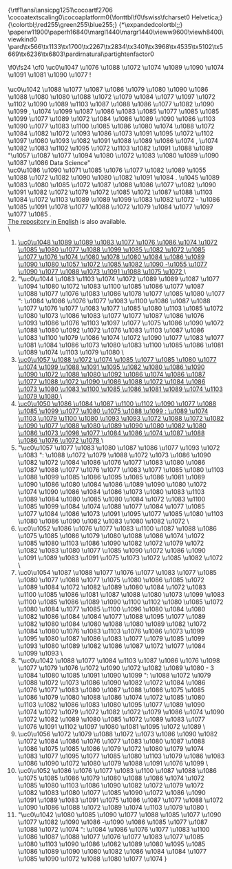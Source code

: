 {\rtf1\ansi\ansicpg1251\cocoartf2706
\cocoatextscaling0\cocoaplatform0{\fonttbl\f0\fswiss\fcharset0 Helvetica;}
{\colortbl;\red255\green255\blue255;}
{\*\expandedcolortbl;;}
\paperw11900\paperh16840\margl1440\margr1440\vieww9600\viewh8400\viewkind0
\pard\tx566\tx1133\tx1700\tx2267\tx2834\tx3401\tx3968\tx4535\tx5102\tx5669\tx6236\tx6803\pardirnatural\partightenfactor0

\f0\fs24 \cf0 \uc0\u1047 \u1076 \u1088 \u1072 \u1074 \u1089 \u1090 \u1074 \u1091 \u1081 \u1090 \u1077 !\
\
\uc0\u1042  \u1088 \u1077 \u1087 \u1086 \u1079 \u1080 \u1090 \u1086 \u1088 \u1080 \u1080  \u1088 \u1072 \u1079 \u1084 \u1077 \u1097 \u1072 \u1102 \u1090 \u1089 \u1103  \u1087 \u1088 \u1086 \u1077 \u1082 \u1090 \u1099 , \u1074 \u1099 \u1087 \u1086 \u1083 \u1085 \u1077 \u1085 \u1085 \u1099 \u1077  \u1089 \u1072 \u1084 \u1086 \u1089 \u1090 \u1086 \u1103 \u1090 \u1077 \u1083 \u1100 \u1085 \u1086  \u1080  \u1074  \u1088 \u1072 \u1084 \u1082 \u1072 \u1093  \u1086 \u1073 \u1091 \u1095 \u1072 \u1102 \u1097 \u1080 \u1093  \u1082 \u1091 \u1088 \u1089 \u1086 \u1074 , \u1074 \u1082 \u1083 \u1102 \u1095 \u1072 \u1103  \u1082 \u1091 \u1088 \u1089  "\u1057 \u1087 \u1077 \u1094 \u1080 \u1072 \u1083 \u1080 \u1089 \u1090  \u1087 \u1086  Data Science"\
\uc0\u1086 \u1090  \u1071 \u1085 \u1076 \u1077 \u1082 \u1089  \u1055 \u1088 \u1072 \u1082 \u1090 \u1080 \u1082 \u1091 \u1084 . \u1045 \u1089 \u1083 \u1080  \u1085 \u1072  \u1087 \u1088 \u1086 \u1077 \u1082 \u1090  \u1091 \u1082 \u1072 \u1079 \u1072 \u1085 \u1072  \u1087 \u1088 \u1103 \u1084 \u1072 \u1103  \u1089 \u1089 \u1099 \u1083 \u1082 \u1072  - \u1086 \u1085  \u1091 \u1078 \u1077  \u1088 \u1072 \u1079 \u1084 \u1077 \u1097 \u1077 \u1085 .\
[The repository in English](https://github.com/idrv/portfolio-eng) is also available.\
\
1. [\uc0\u1048 \u1089 \u1089 \u1083 \u1077 \u1076 \u1086 \u1074 \u1072 \u1085 \u1080 \u1077  \u1088 \u1099 \u1085 \u1082 \u1072  \u1085 \u1077 \u1076 \u1074 \u1080 \u1078 \u1080 \u1084 \u1086 \u1089 \u1090 \u1080  \u1057 \u1072 \u1085 \u1082 \u1090 -\u1055 \u1077 \u1090 \u1077 \u1088 \u1073 \u1091 \u1088 \u1075 \u1072 ](https://github.com/idrv/portfolio-rus/tree/main/Saint-PetersburgRealtyStudy#readme)\
2. "\uc0\u1044 \u1083 \u1103  \u1074 \u1072 \u1089  \u1089 \u1087 \u1077 \u1094 \u1080 \u1072 \u1083 \u1100 \u1085 \u1086 \u1077  \u1087 \u1088 \u1077 \u1076 \u1083 \u1086 \u1078 \u1077 \u1085 \u1080 \u1077 ": \u1084 \u1086 \u1076 \u1077 \u1083 \u1100  \u1086 \u1087 \u1088 \u1077 \u1076 \u1077 \u1083 \u1077 \u1085 \u1080 \u1103  \u1085 \u1072 \u1080 \u1073 \u1086 \u1083 \u1077 \u1077  \u1087 \u1086 \u1076 \u1093 \u1086 \u1076 \u1103 \u1097 \u1077 \u1075 \u1086  \u1090 \u1072 \u1088 \u1080 \u1092 \u1072  \u1076 \u1083 \u1103  \u1087 \u1086 \u1083 \u1100 \u1079 \u1086 \u1074 \u1072 \u1090 \u1077 \u1083 \u1077 \u1081  \u1084 \u1086 \u1073 \u1080 \u1083 \u1100 \u1085 \u1086 \u1081  \u1089 \u1074 \u1103 \u1079 \u1080 \
3. [\uc0\u1057 \u1088 \u1072 \u1074 \u1085 \u1077 \u1085 \u1080 \u1077  \u1074 \u1099 \u1088 \u1091 \u1095 \u1082 \u1080  \u1086 \u1090  \u1090 \u1072 \u1088 \u1080 \u1092 \u1086 \u1074  \u1086 \u1087 \u1077 \u1088 \u1072 \u1090 \u1086 \u1088 \u1072  \u1084 \u1086 \u1073 \u1080 \u1083 \u1100 \u1085 \u1086 \u1081  \u1089 \u1074 \u1103 \u1079 \u1080 ](https://github.com/idrv/portfolio-rus/blob/main/CompairingRevenuesCellPhonePlans/#readme)\
4. [\uc0\u1050 \u1086 \u1084 \u1087 \u1100 \u1102 \u1090 \u1077 \u1088 \u1085 \u1099 \u1077  \u1080 \u1075 \u1088 \u1099 : \u1089 \u1074 \u1103 \u1079 \u1100  \u1080 \u1093  \u1093 \u1072 \u1088 \u1072 \u1082 \u1090 \u1077 \u1088 \u1080 \u1089 \u1090 \u1080 \u1082  \u1080  \u1086 \u1073 \u1098 \u1077 \u1084 \u1086 \u1074  \u1087 \u1088 \u1086 \u1076 \u1072 \u1078 ](https://github.com/idrv/portfolio-rus/tree/main/ComputerGamesFeaturesSalesConnection#readme)\
5. "\uc0\u1057 \u1077 \u1083  \u1080  \u1087 \u1086 \u1077 \u1093 \u1072 \u1083 ": \u1088 \u1072 \u1079 \u1088 \u1072 \u1073 \u1086 \u1090 \u1082 \u1072  \u1084 \u1086 \u1076 \u1077 \u1083 \u1080  \u1086 \u1087 \u1088 \u1077 \u1076 \u1077 \u1083 \u1077 \u1085 \u1080 \u1103  \u1088 \u1099 \u1085 \u1086 \u1095 \u1085 \u1086 \u1081  \u1089 \u1090 \u1086 \u1080 \u1084 \u1086 \u1089 \u1090 \u1080  \u1072 \u1074 \u1090 \u1086 \u1084 \u1086 \u1073 \u1080 \u1083 \u1103  \u1089  \u1084 \u1080 \u1085 \u1080 \u1084 \u1072 \u1083 \u1100 \u1085 \u1099 \u1084  \u1074 \u1088 \u1077 \u1084 \u1077 \u1085 \u1077 \u1084  \u1086 \u1073 \u1091 \u1095 \u1077 \u1085 \u1080 \u1103  \u1080  \u1086 \u1090 \u1082 \u1083 \u1080 \u1082 \u1072 \
6. \uc0\u1052 \u1086 \u1076 \u1077 \u1083 \u1100  \u1087 \u1088 \u1086 \u1075 \u1085 \u1086 \u1079 \u1080 \u1088 \u1086 \u1074 \u1072 \u1085 \u1080 \u1103  \u1086 \u1090 \u1082 \u1072 \u1079 \u1072  \u1082 \u1083 \u1080 \u1077 \u1085 \u1090 \u1072  \u1086 \u1090  \u1091 \u1089 \u1083 \u1091 \u1075  \u1073 \u1072 \u1085 \u1082 \u1072 \
7. \uc0\u1054 \u1087 \u1088 \u1077 \u1076 \u1077 \u1083 \u1077 \u1085 \u1080 \u1077  \u1088 \u1077 \u1075 \u1080 \u1086 \u1085 \u1072  \u1089  \u1084 \u1072 \u1082 \u1089 \u1080 \u1084 \u1072 \u1083 \u1100 \u1085 \u1086 \u1081  \u1087 \u1088 \u1080 \u1073 \u1099 \u1083 \u1100 \u1085 \u1086 \u1089 \u1090 \u1100 \u1102  \u1080  \u1085 \u1072 \u1080 \u1084 \u1077 \u1085 \u1100 \u1096 \u1080 \u1084 \u1080  \u1082 \u1086 \u1084 \u1084 \u1077 \u1088 \u1095 \u1077 \u1089 \u1082 \u1080 \u1084 \u1080  \u1088 \u1080 \u1089 \u1082 \u1072 \u1084 \u1080  \u1076 \u1083 \u1103  \u1076 \u1086 \u1073 \u1099 \u1095 \u1080  \u1087 \u1086 \u1083 \u1077 \u1079 \u1085 \u1099 \u1093  \u1080 \u1089 \u1082 \u1086 \u1087 \u1072 \u1077 \u1084 \u1099 \u1093 \
8. "\uc0\u1042 \u1088 \u1077 \u1084 \u1103  \u1087 \u1086 \u1076 \u1098 \u1077 \u1079 \u1076 \u1072  \u1090 \u1072 \u1082 \u1089 \u1080  - 3 \u1084 \u1080 \u1085 \u1091 \u1090 \u1099 ": \u1088 \u1072 \u1079 \u1088 \u1072 \u1073 \u1086 \u1090 \u1082 \u1072  \u1084 \u1086 \u1076 \u1077 \u1083 \u1080  \u1087 \u1088 \u1086 \u1075 \u1085 \u1086 \u1079 \u1080 \u1088 \u1086 \u1074 \u1072 \u1085 \u1080 \u1103  \u1082 \u1086 \u1083 \u1080 \u1095 \u1077 \u1089 \u1090 \u1074 \u1072  \u1079 \u1072 \u1082 \u1072 \u1079 \u1086 \u1074  \u1090 \u1072 \u1082 \u1089 \u1080  \u1085 \u1072  \u1089 \u1083 \u1077 \u1076 \u1091 \u1102 \u1097 \u1080 \u1081  \u1095 \u1072 \u1089 \
9. \uc0\u1056 \u1072 \u1079 \u1088 \u1072 \u1073 \u1086 \u1090 \u1082 \u1072  \u1084 \u1086 \u1076 \u1077 \u1083 \u1080  \u1087 \u1088 \u1086 \u1075 \u1085 \u1086 \u1079 \u1072  \u1080 \u1079 \u1074 \u1083 \u1077 \u1095 \u1077 \u1085 \u1080 \u1103  \u1079 \u1086 \u1083 \u1086 \u1090 \u1072  \u1080 \u1079  \u1088 \u1091 \u1076 \u1099 \
10. \uc0\u1052 \u1086 \u1076 \u1077 \u1083 \u1100  \u1087 \u1088 \u1086 \u1075 \u1085 \u1086 \u1079 \u1080 \u1088 \u1086 \u1074 \u1072 \u1085 \u1080 \u1103  \u1086 \u1090 \u1082 \u1072 \u1079 \u1072  \u1082 \u1083 \u1080 \u1077 \u1085 \u1090 \u1072  \u1086 \u1090  \u1091 \u1089 \u1083 \u1091 \u1075  \u1086 \u1087 \u1077 \u1088 \u1072 \u1090 \u1086 \u1088 \u1072  \u1089 \u1074 \u1103 \u1079 \u1080 \
11. "\uc0\u1042  \u1080 \u1085 \u1090 \u1077 \u1088 \u1085 \u1077 \u1090 \u1077  \u1082 \u1090 \u1086 -\u1090 \u1086  \u1085 \u1077  \u1087 \u1088 \u1072 \u1074 ": \u1084 \u1086 \u1076 \u1077 \u1083 \u1100  \u1086 \u1087 \u1088 \u1077 \u1076 \u1077 \u1083 \u1077 \u1085 \u1080 \u1103  \u1090 \u1086 \u1082 \u1089 \u1080 \u1095 \u1085 \u1086 \u1089 \u1090 \u1080  \u1082 \u1086 \u1084 \u1084 \u1077 \u1085 \u1090 \u1072 \u1088 \u1080 \u1077 \u1074 }